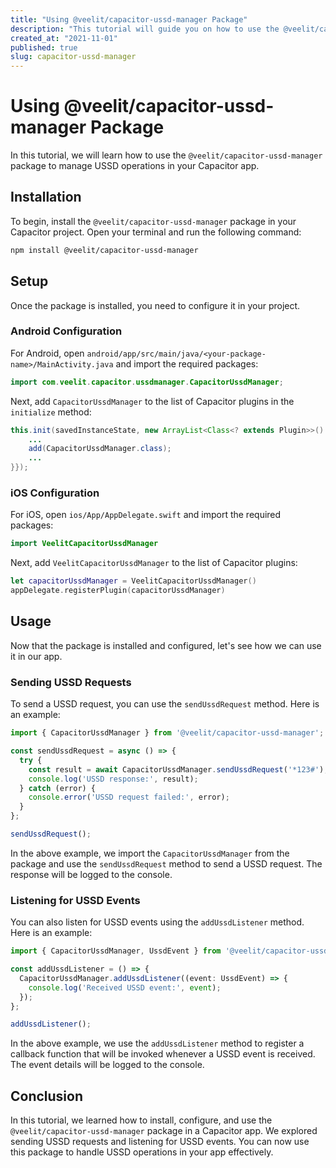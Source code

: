 ```yaml
---
title: "Using @veelit/capacitor-ussd-manager Package"
description: "This tutorial will guide you on how to use the @veelit/capacitor-ussd-manager package in your Capacitor app."
created_at: "2021-11-01"
published: true
slug: capacitor-ussd-manager
---
```


# Using @veelit/capacitor-ussd-manager Package

In this tutorial, we will learn how to use the `@veelit/capacitor-ussd-manager` package to manage USSD operations in your Capacitor app.

## Installation

To begin, install the `@veelit/capacitor-ussd-manager` package in your Capacitor project. Open your terminal and run the following command:

```bash
npm install @veelit/capacitor-ussd-manager
```

## Setup

Once the package is installed, you need to configure it in your project.

### Android Configuration

For Android, open `android/app/src/main/java/<your-package-name>/MainActivity.java` and import the required packages:

```java
import com.veelit.capacitor.ussdmanager.CapacitorUssdManager;
```

Next, add `CapacitorUssdManager` to the list of Capacitor plugins in the `initialize` method:

```java
this.init(savedInstanceState, new ArrayList<Class<? extends Plugin>>() {{
    ...
    add(CapacitorUssdManager.class);
    ...
}});
```

### iOS Configuration

For iOS, open `ios/App/AppDelegate.swift` and import the required packages:

```swift
import VeelitCapacitorUssdManager
```

Next, add `VeelitCapacitorUssdManager` to the list of Capacitor plugins:

```swift
let capacitorUssdManager = VeelitCapacitorUssdManager()
appDelegate.registerPlugin(capacitorUssdManager)
```

## Usage

Now that the package is installed and configured, let's see how we can use it in our app.

### Sending USSD Requests

To send a USSD request, you can use the `sendUssdRequest` method. Here is an example:

```typescript
import { CapacitorUssdManager } from '@veelit/capacitor-ussd-manager';

const sendUssdRequest = async () => {
  try {
    const result = await CapacitorUssdManager.sendUssdRequest('*123#');
    console.log('USSD response:', result);
  } catch (error) {
    console.error('USSD request failed:', error);
  }
};

sendUssdRequest();
```

In the above example, we import the `CapacitorUssdManager` from the package and use the `sendUssdRequest` method to send a USSD request. The response will be logged to the console.

### Listening for USSD Events

You can also listen for USSD events using the `addUssdListener` method. Here is an example:

```typescript
import { CapacitorUssdManager, UssdEvent } from '@veelit/capacitor-ussd-manager';

const addUssdListener = () => {
  CapacitorUssdManager.addUssdListener((event: UssdEvent) => {
    console.log('Received USSD event:', event);
  });
};

addUssdListener();
```

In the above example, we use the `addUssdListener` method to register a callback function that will be invoked whenever a USSD event is received. The event details will be logged to the console.

## Conclusion

In this tutorial, we learned how to install, configure, and use the `@veelit/capacitor-ussd-manager` package in a Capacitor app. We explored sending USSD requests and listening for USSD events. You can now use this package to handle USSD operations in your app effectively.